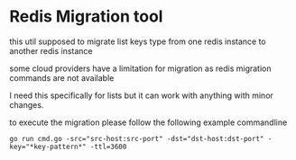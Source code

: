 
# Redis Migration tool

this util supposed to migrate list keys type from one redis instance to another redis instance 

some cloud providers have a limitation for migration as redis migration commands are not available

I need this specifically for lists but it can work with anything with minor changes.

to execute the migration please follow the following example commandline

```shell
go run cmd.go -src="src-host:src-port" -dst="dst-host:dst-port" -key="*key-pattern*" -ttl=3600
```